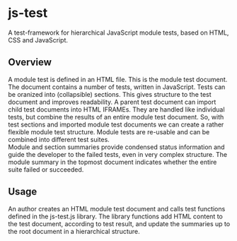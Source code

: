 # js-test
A test-framework for hierarchical JavaScript module tests, based on HTML, CSS and JavaScript.

## Overview
A module test is defined in an HTML file. This is the module test document. The document contains a number of tests, written in JavaScript. Tests can be oranized into (collapsible) sections. This gives structure to the test document and improves readability.
A parent test document can import child test documents into HTML IFRAMEs. They are handled like individual tests, but combine the results of an entire module test document.
So, with test sections and imported module test documents we can create a rather flexible module test structure. Module tests are re-usable and can be combined into different test suites.  
Module and section summaries provide condensed status information and guide the developer to the failed tests, even in very complex structure. The module summary in the topmost document indicates whether the entire suite failed or succeeded.

## Usage
An author creates an HTML module test document and calls test functions defined in the js-test.js library. The library functions add HTML content to the test document, according to test result, and update the summaries up to the root document in a hierarchical structure.